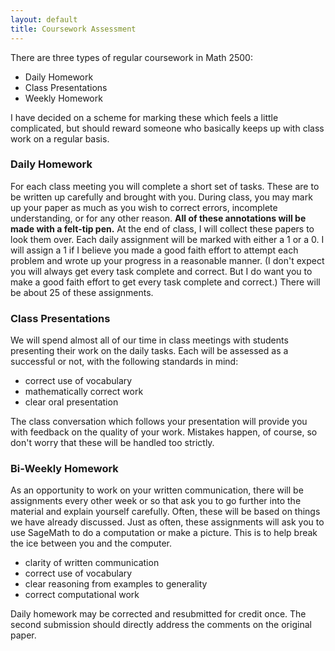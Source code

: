 ```yaml
---
layout: default
title: Coursework Assessment
---
```


There are three types of regular coursework in Math 2500:

  - Daily Homework
  - Class Presentations
  - Weekly Homework

I have decided on a scheme for marking these which feels a little complicated,
but should reward someone who basically keeps up with class work on a regular
basis.

### Daily Homework

For each class meeting you will complete a short set of tasks. These are to be
written up carefully and brought with you. During class, you may mark up your
paper as much as you wish to correct errors, incomplete understanding, or for
any other reason. **All of these annotations will be made with a felt-tip pen.**
At the end of class, I will collect these papers to look them over. Each
daily assignment will be marked with either a 1 or a 0. I will assign a 1 if I
believe you made a good faith effort to attempt each problem and wrote up your
progress in a reasonable manner. (I don't expect you will always get every task
complete and correct. But I do want you to make a good faith effort to get every
task complete and correct.) There will be about 25 of these assignments.

### Class Presentations

We will spend almost all of our time in class meetings with students presenting
their work on the daily tasks. Each will be assessed as a successful or not,
with the following standards in mind:

 - correct use of vocabulary
 - mathematically correct work
 - clear oral presentation

The class conversation which follows your presentation will provide you with
feedback on the quality of your work. Mistakes happen, of course, so don't worry
that these will be handled too strictly.

### Bi-Weekly Homework

As an opportunity to work on your written communication, there will be assignments
every other week or so that ask you to go further into the material and explain
yourself carefully. Often, these will be based on things we have already discussed.
Just as often, these assignments will ask you to use SageMath to do a computation
or make a picture. This is to help break the ice between you and the computer.

  - clarity of written communication
  - correct use of vocabulary
  - clear reasoning from examples to generality
  - correct computational work

  Daily homework may be corrected and resubmitted for credit once. The second
  submission should directly address the comments on the original paper.

